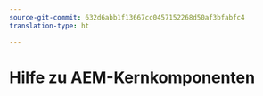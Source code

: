 ```yaml
---
source-git-commit: 632d6abb1f13667cc0457152268d50af3bfabfc4
translation-type: ht

---
```


# Hilfe zu AEM-Kernkomponenten
